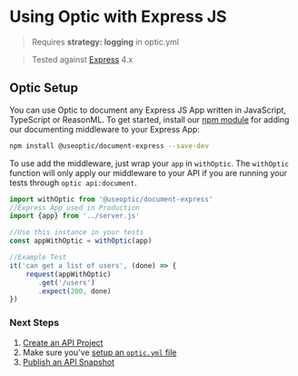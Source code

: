 # Using Optic with Express JS

> Requires **strategy: logging** in optic.yml

> Tested against [Express](https://expressjs.com/) 4.x

## Optic Setup
You can use Optic to document any Express JS App written in JavaScript, TypeScript or ReasonML. To get started, install our [npm module](https://www.npmjs.com/package/@useoptic/document-express) for adding our documenting middleware to your Express App: 
```bash
npm install @useoptic/document-express --save-dev
``` 

To use add the middleware, just wrap your `app` in `withOptic`. The `withOptic` function will only apply our middleware to your API if you are running your tests through `optic api:document`. 

```javascript
import withOptic from '@useoptic/document-express'
//Express App used in Production
import {app} from '../server.js'

//Use this instance in your tests
const appWithOptic = withOptic(app) 

//Example Test
it('can get a list of users', (done) => {
    request(appWithOptic)
       .get('/users')
       .expect(200, done)  
})

```

### Next Steps
1. [Create an API Project](setup/adding-apis.md)
2. Make sure you've [setup an `optic.yml` file](setup/project-setup.md)
3. [Publish an API Snapshot](setup/publishing-snapshots.md)
